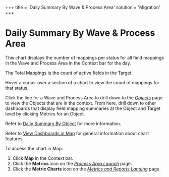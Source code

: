 +++
title = 'Daily Summary By Wave & Process Area'
solution = 'Migration'
+++

# Daily Summary By Wave & Process Area

This chart displays the number of mappings per status for all field
mappings in the Wave and Process Area in the Context bar for the day.

The Total Mappings is the count of active fields in the Target.

Hover a cursor over a section of a chart to view the count of mappings
for that status.

Click the line for a Wave and Process Area to drill down to the
*[Objects](../Page_Desc/Objects_map.htm)* page to view the Objects that
are in the context. From here, drill down to other dashboards that
display field mapping summaries at the Object and Target level by
clicking Metrics for an Object.

Refer to [Daily Summary By Object](Daily_Summary_by_Object.htm) for more
information.

Refer to [View Dashboards in Map](View_Dashboards_in_Map.htm) for
general information about chart features.

To access the chart in Map:

1.  Click <span style="font-weight: bold;">Map</span> in the Context
    bar.
2.  Click the <span style="font-weight: bold;">Metrics </span>icon on
    the *[Process Area
    Launch](../Page_Desc/Process_Area_Launch_map.htm)* page.
3.  Click the <span style="font-weight: bold;">Metric Charts </span>icon
    on the *[Metrics and Reports
    Landing](../Page_Desc/Metrics_and_Reports_Landing.htm)* page.
